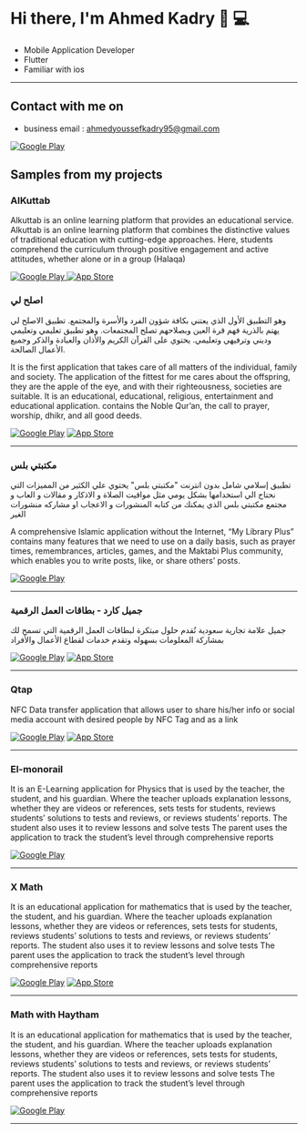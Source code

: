 <h1> Hi there, I'm Ahmed Kadry 👋 💻 </h1>



- Mobile Application Developer
- Flutter
- Familiar with ios
<hr>


<h2> Contact with me on </h2>

<!-- <h3>Where to find me</h3>
<p><a href="https://github.com/thmsgbrt" target="_blank"><img alt="Github2" src="https://img.shields.io/badge/GitHub-%2312100E.svg?&style=for-the-badge&logo=Github&logoColor=white" /></a> -->

- business email : ahmedyoussefkadry95@gmail.com 

<!-- <a href="http://Wa.me/201028205960" target="_blank"><img alt="Google Play" src="https://img.shields.io/badge/whatsapp%20bussines-128C7E.svg?style=for-the-badge&logo=whatsapp&logoColor=white" /></a> -->

 <a href="https://www.linkedin.com/in/ahmed-kadry-a2688820b/" target="_blank"><img alt="Google Play" src="https://img.shields.io/badge/linkedin-0077b5.svg?style=for-the-badge&logo=linkedin&logoColor=white" /></a> 


<h2> Samples from my projects </h2>

### AlKuttab 

Alkuttab is an online learning platform that provides an educational service.
Alkuttab is an online learning platform that combines the distinctive values of traditional education with cutting-edge approaches. Here, students comprehend the curriculum through positive engagement and active attitudes, 
whether alone or in a group (Halaqa)

<p><a href="https://play.google.com/store/apps/details?id=com.aslehli" target="_blank"><img alt="Google Play" src="https://img.shields.io/badge/Get%20it%20on%20google%20play-blue.svg?style=for-the-badge&logo=google-play" />
</a> <a href="https://apps.apple.com/us/app/alkuttab/id6474078678" target="_blank"><img alt="App Store" src="https://img.shields.io/badge/Get%20it%20on%20app%20store-black.svg?style=for-the-badge&logo=app-store&logoColor=white" /></a><p>


### اصلح لي 
وهو التطبيق الأول الذي يعتني بكافة شؤون الفرد والأسرة والمجتمع.
تطبيق الاصلح لي يهتم بالذرية فهم قرة العين وبصلاحهم تصلح المجتمعات.
  وهو تطبيق تعليمي وتعليمي وديني وترفيهي وتعليمي.
  يحتوي على القرآن الكريم والأذان والعبادة والذكر وجميع الأعمال الصالحة.

 It is the first application that takes care of all matters of the individual, family and society.
The application of the fittest for me cares about the offspring, they are the apple of the eye, and with their righteousness, societies are suitable.
 It is an educational, educational, religious, entertainment and educational application.
 contains the Noble Qur’an, the call to prayer, worship, dhikr, and all good deeds.

<p><a href="https://play.google.com/store/apps/details?id=com.aslehli" target="_blank"><img alt="Google Play" src="https://img.shields.io/badge/Get%20it%20on%20google%20play-blue.svg?style=for-the-badge&logo=google-play" /></a> <a href="https://apps.apple.com/eg/app/%D8%A3%D8%B5%D9%84%D8%AD-%D9%84%D9%8A/id1610396022" target="_blank"><img alt="App Store" src="https://img.shields.io/badge/Get%20it%20on%20app%20store-black.svg?style=for-the-badge&logo=app-store&logoColor=white" /></a><p>

<hr>


### مكتبتي بلس 
تطبيق إسلامي شامل بدون انترنت "مكتبتي بلس" يحتوي علي الكثير من المميزات التي نحتاج الي استخدامها بشكل يومي مثل مواقيت الصلاة و الاذكار و مقالات و العاب و مجتمع مكتبتي بلس الذي يمكنك من كتابه المنشورات و الاعجاب او مشاركه منشورات الغير 

A comprehensive Islamic application without the Internet, “My Library Plus” contains many features that we need to use on a daily basis, such as prayer times, remembrances, articles, games, and the Maktabi Plus community, which enables you to write posts, like, or share others’ posts.

<p><a href="https://play.google.com/store/apps/details?id=com.maktbti.plus" target="_blank"><img alt="Google Play" src="https://img.shields.io/badge/Get%20it%20on%20google%20play-blue.svg?style=for-the-badge&logo=google-play" /></a><p>


<hr>

### جميل كارد - بطاقات العمل الرقمية
جميل علامة تجارية سعودية تُقدم حلول مبتكرة لبطاقات العمل الرقمية التي تسمح لك بمشاركة المعلومات بسهوله وتقدم خدمات لقطاع الأعمال والأفراد



<p><a href="https://play.google.com/store/apps/details?id=com.jamilnfc.app" target="_blank"><img alt="Google Play" src="https://img.shields.io/badge/Get%20it%20on%20google%20play-blue.svg?style=for-the-badge&logo=google-play" /></a> <a href="https://apps.apple.com/sa/app/jamil-digital-business-cards/id6452084032" target="_blank"><img alt="App Store" src="https://img.shields.io/badge/Get%20it%20on%20app%20store-black.svg?style=for-the-badge&logo=app-store&logoColor=white" /></a><p>

<hr>


### Qtap
NFC Data transfer application that allows user to share his/her info or social media account with
desired people by NFC Tag and as a link


<p><a href="https://play.google.com/store/apps/details?id=com.qtap.app&hl=en&gl=US" target="_blank"><img alt="Google Play" src="https://img.shields.io/badge/Get%20it%20on%20google%20play-blue.svg?style=for-the-badge&logo=google-play" /></a> <a href="https://apps.apple.com/eg/app/qtap/id6451424212" target="_blank"><img alt="App Store" src="https://img.shields.io/badge/Get%20it%20on%20app%20store-black.svg?style=for-the-badge&logo=app-store&logoColor=white" /></a><p>

<hr>

### El-monorail
It is an E-Learning  application for Physics  that is used by the teacher, the student, and his guardian.
Where the teacher uploads explanation lessons, whether they are videos or references, sets tests for students, reviews students’ solutions to tests and reviews, or reviews students’ reports.
The student also uses it to review lessons and solve tests
The parent uses the application to track the student’s level through comprehensive reports

<p><a href="https://play.google.com/store/apps/details?id=com.nit.elmonorail" target="_blank"><img alt="Google Play" src="https://img.shields.io/badge/Get%20it%20on%20google%20play-blue.svg?style=for-the-badge&logo=google-play" /></a><p>


<hr>

### X Math
It is an educational application for mathematics that is used by the teacher, the student, and his guardian.
Where the teacher uploads explanation lessons, whether they are videos or references, sets tests for students, reviews students’ solutions to tests and reviews, or reviews students’ reports.
The student also uses it to review lessons and solve tests
The parent uses the application to track the student’s level through comprehensive reports

<p><a href="https://play.google.com/store/apps/details?id=com.nit.medhatnabil&hl=en&gl=US" target="_blank"><img alt="Google Play" src="https://img.shields.io/badge/Get%20it%20on%20google%20play-blue.svg?style=for-the-badge&logo=google-play" /></a> <a href="https://apps.apple.com/eg/app/mr-medhat-nabil/id1641123569" target="_blank"><img alt="App Store" src="https://img.shields.io/badge/Get%20it%20on%20app%20store-black.svg?style=for-the-badge&logo=app-store&logoColor=white" /></a><p>

<hr>


### Math with Haytham

It is an educational application for mathematics that is used by the teacher, the student, and his guardian.
Where the teacher uploads explanation lessons, whether they are videos or references, sets tests for students, reviews students’ solutions to tests and reviews, or reviews students’ reports.
The student also uses it to review lessons and solve tests
The parent uses the application to track the student’s level through comprehensive reports

<p><a href="https://play.google.com/store/apps/details?id=com.nit.haytham" target="_blank"><img alt="Google Play" src="https://img.shields.io/badge/Get%20it%20on%20google%20play-blue.svg?style=for-the-badge&logo=google-play" /></a><p>
<hr>


 
